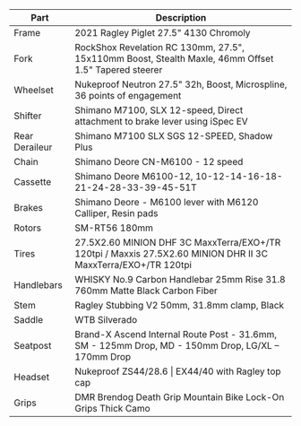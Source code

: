 
| Part           | Description                                                                                                   |
| -------------- | ------------------------------------------------------------------------------------------------------------- |
| Frame          | 2021 Ragley Piglet 27.5" 4130 Chromoly                                                                        |
| Fork           | RockShox Revelation RC 130mm, 27.5", 15x110mm Boost, Stealth Maxle, 46mm Offset 1.5" Tapered steerer          |
| Wheelset       | Nukeproof Neutron 27.5" 32h, Boost, Microspline, 36 points of engagement                                      |
| Shifter        | Shimano M7100, SLX 12-speed, Direct attachment to brake lever using iSpec EV                                  |
| Rear Deraileur | Shimano M7100 SLX SGS 12-SPEED, Shadow Plus                                                                   |
| Chain          | Shimano Deore CN-M6100 - 12 speed                                                                             |
| Cassette       | Shimano Deore M6100-12, 10-12-14-16-18-21-24-28-33-39-45-51T                                                  |
| Brakes         | Shimano Deore - M6100 lever with M6120 Calliper, Resin pads                                                   |
| Rotors         | SM-RT56 180mm                                                                                                 |
| Tires          | 27.5X2.60 MINION DHF 3C MaxxTerra/EXO+/TR 120tpi / Maxxis 27.5X2.60 MINION DHR II 3C MaxxTerra/EXO+/TR 120tpi |
| Handlebars     | WHISKY No.9 Carbon Handlebar 25mm Rise 31.8 760mm Matte Black Carbon Fiber                                    |
| Stem           | Ragley Stubbing V2 50mm, 31.8mm clamp, Black                                                                  |
| Saddle         | WTB Silverado                                                                                                 |
| Seatpost       | Brand-X Ascend Internal Route Post - 31.6mm, SM - 125mm Drop, MD - 150mm Drop, LG/XL – 170mm Drop             |
| Headset        | Nukeproof ZS44/28.6 \| EX44/40 with Ragley top cap                                                            |
| Grips          | DMR Brendog Death Grip Mountain Bike Lock-On Grips Thick Camo                                                 |




